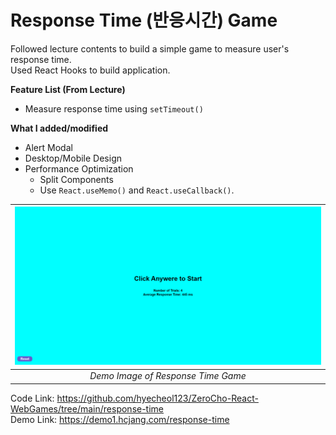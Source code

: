 # Response Time (반응시간) Game

Followed lecture contents to build a simple game to measure user's response time.  
Used React Hooks to build application.

**Feature List (From Lecture)**
- Measure response time using `setTimeout()`

**What I added/modified**
- Alert Modal
- Desktop/Mobile Design
- Performance Optimization
  - Split Components
  - Use `React.useMemo()` and `React.useCallback()`.

|![](https://raw.githubusercontent.com/hyecheol123/ZeroCho-React-WebGames/main/img/response-time/Response-Time-Demo.png)|
| :-------------------------------------------------------------------------------------------------------------------: |
|                                          _Demo Image of Response Time Game_                                           |

Code Link: https://github.com/hyecheol123/ZeroCho-React-WebGames/tree/main/response-time  
Demo Link: https://demo1.hcjang.com/response-time  